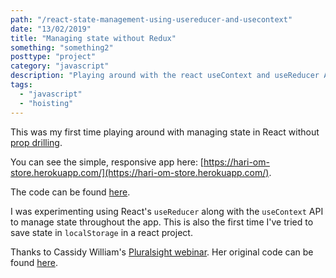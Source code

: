 ```yaml
---
path: "/react-state-management-using-usereducer-and-usecontext"
date: "13/02/2019"
title: "Managing state without Redux"
something: "something2"
posttype: "project"
category: "javascript"
description: "Playing around with the react useContext and useReducer API to manage state"
tags:
  - "javascript"
  - "hoisting"
---
```


This was my first time playing around with managing state in React without [prop drilling](https://kentcdodds.com/blog/prop-drilling/).

You can see the simple, responsive app here: [https://hari-om-store.herokuapp.com/](https://hari-om-store.herokuapp.com/).

The code can be found [here](https://github.com/nkhil/local-store).

I was experimenting using React's `useReducer` along with the `useContext` API to manage state throughout the app. This is also the first time I've tried to save state in `localStorage` in a react project.

Thanks to Cassidy William's [Pluralsight webinar](https://www.youtube.com/watch?v=vrmpUCpmawg). Her original code can be found [here](https://github.com/cassidoo/reading-challenge-webinar).
